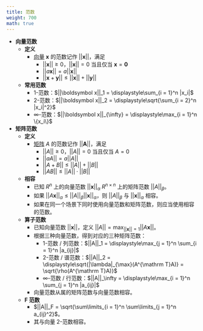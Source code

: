 ```yaml
---
title: 范数
weight: 700
math: true
---
```


- **向量范数**
    - **定义**
        - [向量](/notes/docs/mathematics/linear-algrbra/vector) $\boldsymbol x$ 的范数记作 $||\boldsymbol x||$，满足
            - $||\boldsymbol x||\ge 0$，$||\boldsymbol x|| = 0$ 当且仅当 $\boldsymbol x=\boldsymbol 0$
            - $||a\boldsymbol x||=a||\boldsymbol x||$
            - $||\boldsymbol x + \boldsymbol y|| \le ||\boldsymbol x|| + ||\boldsymbol y||$
    - **常用范数**
        - $1$-范数：$||\boldsymbol x||_1 = \displaystyle\sum_{i = 1}^n |x_i|$
        - $2$-范数：$||\boldsymbol x||_2 = \displaystyle\sqrt{\sum_{i = 2}^n |x_i|^2}$
        - $\infty$-范数：$||\boldsymbol x||_{\infty} = \displaystyle\max_{i = 1}^n \{x_i\}$
- **矩阵范数** <span id="xuxoty"></span>
    - **定义**
        - [矩阵](/notes/docs/mathematics/linear-algrbra/matrix) $A$ 的范数记作 $||\boldsymbol A||$，满足
            - $||A||\ge 0$，$||A|| = 0$ 当且仅当 $A=0$
            - $||aA||=a||A||$
            - $||A + B|| \le ||A|| + ||B||$
            - $||AB|| \le ||A||\cdot||B||$
    - **相容**
        - 已知 $R^n$ 上的向量范数 $||\boldsymbol x||_\alpha$ $R^{n\times n}$ 上的矩阵范数 $||A||_\beta$。
        - 如果 $||A\boldsymbol x||_\alpha \le ||A||_\beta||\boldsymbol x||_\alpha$，则 $||A||_\beta$  与 $||\boldsymbol x||_\alpha$ 相容。
        - 如果在同一个场景下同时使用向量范数和矩阵范数，则应当使用相容的范数。
    - **算子范数**
        - 已知向量范数 $||\boldsymbol x||$，定义 $||A|| = \displaystyle\max_{||\boldsymbol x|| = 1} ||A\boldsymbol x||$。
        - 根据三种向量范数，得到对应的三种矩阵范数：
            - $1$-范数 / 列范数：$||A||_1 = \displaystyle\max_{j = 1}^n \sum_{i = 1}^n |a_{ij}|$
            - $2$-范数 / 谱范数：$||A||_2 = \displaystyle\sqrt{|\lambda|_{\max}(A^{\mathrm T}A)} = \sqrt{\rho(A^{\mathrm T}A)}$
            - $\infty$-范数 / 行范数：$||A||_\infty = \displaystyle\max_{i = 1}^n \sum_{j = 1}^n |a_{ij}|$
        - 向量范数从属的矩阵范数与向量范数相容。
    - **F 范数**
        - $||A||_F = \sqrt{\sum\limits_{i = 1}^n \sum\limits_{j = 1}^n a_{ij}^2}$。
        - 其与向量 2-范数相容。
